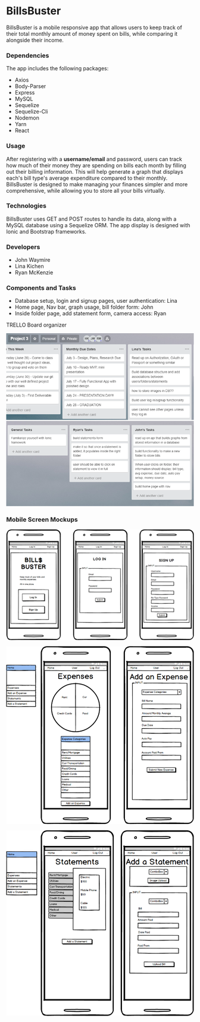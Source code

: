 # BillsBuster

BillsBuster is a mobile responsive app that allows users to keep track of their total monthly amount of money spent on bills, while comparing it alongside their income.

### Dependencies

The app includes the following packages:

* Axios
* Body-Parser
* Express
* MySQL
* Sequelize
* Sequelize-Cli
* Nodemon
* Yarn
* React

### Usage

After registering with a **username/email** and password, users can track how much of their money they are spending on bills each month by filling out their billing information. This will help generate a graph that displays each's bill type's average expenditure compared to their monthly. BillsBuster is designed to make managing your finances simpler and more comprehensive, while allowing you to store all your bills virtually.

### Technologies

BillsBuster uses GET and POST routes to handle its data, along with a MySQL database using a Sequelize ORM. The app display is designed with Ionic and Bootstrap frameworks.

### Developers

* John Waymire
* Lina Kichen
* Ryan McKenzie

### Components and Tasks
- Database setup, login and signup pages, user authentication: Lina
- Home page, Nav bar, graph usage, bill folder form: John
- Inside folder page, add statement form, camera access: Ryan

TRELLO Board organizer

![trello1](app/assets/github/trello1.png)
![trello2](app/assets/github/trello2.png)

### Mobile Screen Mockups

![mockup1](app/assets/github/mockup-1.png)

![mockup2](app/assets/github/mockup-2.png)

![mockup3](app/assets/github/mockup-3.png)
